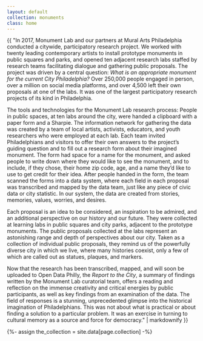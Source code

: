 ```yaml
---
layout: default
collection: monuments
class: home
---
```


<div class="textbox">

{{ "In 2017, Monument Lab and our partners at Mural Arts Philadelphia conducted a citywide, participatory research project. We worked with twenty leading contemporary artists to install prototype monuments in public squares and parks, and opened ten adjacent research labs staffed by research teams facilitating dialogue and gathering public proposals. The project was driven by a central question: *What is an appropriate monument for the current City Philadelphia?* Over 250,000 people engaged in person, over a million on social media platforms, and over 4,500 left their own proposals at one of the labs. It was one of the largest participatory research projects of its kind in Philadelphia.

The tools and technologies for the Monument Lab research process: People in public spaces, at ten labs around the city, were handed a clipboard with a paper form and a Sharpie. The information network for gathering the data was created by a team of local artists, activists, educators, and youth researchers who were employed at each lab. Each team invited Philadelphians and visitors to offer their own answers to the project’s guiding question and to fill out a research form about their imagined monument. The form had space for a name for the monument, and asked people to write down where they would like to see the monument, and to include, if they chose, their home zip code, age, and a name they’d like to use to get credit for their idea. After people handed in the form, the team scanned the forms into a data system, where each field in each proposal was transcribed and mapped by the data team, just like any piece of civic data or city statistic. In our system, the data are created from stories, memories, values, worries, and desires.

Each proposal is an idea to be considered, an inspiration to be admired, and an additional perspective on our history and our future. They were collected at learning labs in public squares and city parks, adjacent to the prototype monuments. The public proposals collected at the labs represent an astonishing range and depth of perspectives about our city. Taken as a collection of individual public proposals, they remind us of the powerfully diverse city in which we live, where many histories coexist, only a few of which are called out as statues, plaques, and markers.

Now that the research has been transcribed, mapped, and will soon be uploaded to Open Data Philly, the *Report to the City*, a summary of findings written by the Monument Lab curatorial team, offers a reading and reflection on the immense creativity and critical energies by public participants, as well as key findings from an examination of the data. The field of responses is a stunning, unprecedented glimpse into the historical imagination of Philadelphians. This was not about what is practical or about finding a solution to a particular problem. It was an exercise in turning to cultural memory as a source and force for democracy." | markdownify }}

</div>

<div id="wax-gallery"></div>

{%- assign the_collection = site.data[page.collection] -%}

<script type="text/javascript">
  // create items
  var container= $('#wax-gallery');
  container.prepend("<div id='gallery'></div>");
  var gallery = $('#gallery');

  let i = 0;

var collection = [];

{% for item in the_collection %}

collection.push({
    pid: "{{ item.pid | downcase }}",
    image_file_name: "{{ item.image_file_name }}",
    title: "{{ item.title }}"
})

{% endfor %}

var index = Math.floor(Math.random() * collection.length);
if (index < 1000) { index = [0, 999]; }
else if (index > collection.length) { index = [collection.length-1000, collection.length]; }
else { index = [index - 1000, index]; }

var subset = collection.slice(index[0], index[1]);
for (i in subset) {

  gallery.append("<div class='gallery-item all'><a href='{{ site.baseurl }}/{{ page.collection }}/" + subset[i]['pid'] + "/'><div class='hovereffect'><img class='img-responsive gallery-thumb' data-src='{{ site.ml.endpoint }}thumbs/" + subset[i]['image_file_name'] + "'><div class='overlay'><p class='info'>" + subset[i]['title'] + "</p></div></div></a></div>");
}

if ( i == 999 )

(function(w, d){
var b = d.getElementsByTagName('body')[0];
var s = d.createElement("script"); 
var v = !("IntersectionObserver" in w) ? "8.15.0" : "10.17.0";
s.async = true; 
s.src = "https://cdnjs.cloudflare.com/ajax/libs/vanilla-lazyload/" + v + "/lazyload.min.js";
w.lazyLoadOptions = {
  elements_selector: '.gallery-thumb'
};
b.appendChild(s);
}(window, document));

</script>